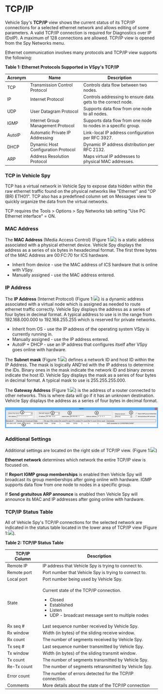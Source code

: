 # TCP/IP

Vehicle Spy's **TCP/IP** view shows the current status of its TCP/IP connections for a selected ethernet network and allows editing of some parameters. A valid TCP/IP connection is required for Diagnostics over IP (DoIP). A maximum of 128 connections are allowed. TCP/IP view is opened from the Spy Networks menu.

Ethernet communication involves many protocols and TCP/IP view supports the following:

**Table 1: Ethernet Protocols Supported in VSpy's TCP/IP**

| Acronym | Name                                | Description                                                    |
| ------- | ----------------------------------- | -------------------------------------------------------------- |
| TCP     | Transmission Control Protocol       | Controls data flow between two nodes.                          |
| IP      | Internet Protocol                   | Controls addressing to ensure data gets to the correct node.   |
| UDP     | User Datagram Protocol              | Supports data flow from one node to all nodes.                 |
| IGMP    | Internet Group Management Protocol  | Supports data flow from one node to nodes in a specific group. |
| AutoIP  | Automatic Private IP Addressing     | Link-local IP address configuration per RFC 3927.              |
| DHCP    | Dynamic Host Configuration Protocol | Dynamic IP address distribution per RFC 2132.                  |
| ARP     | Address Resolution Protocol         | Maps virtual IP addresses to physical MAC addresses.           |

### TCP in Vehicle Spy

TCP has a virtual network in Vehicle Spy to expose data hidden within the raw ethernet traffic found on the physical networks like "Ethernet" and "OP (BR) ETH01". TCP also has a predefined column set on Messages view to quickly organize the data from the virtual networks.

TCP requires the Tools > Options > Spy Networks tab setting "Use PC Ethernet interface" = ON.

### MAC Address

The **MAC Address** (Media Access Control) (Figure 1:![](https://cdn.intrepidcs.net/support/VehicleSpy/assets/smOne.gif)) is a static address associated with a physical ethernet device. Vehicle Spy displays the address as a series of six bytes in hexadecimal format. The first three bytes of the MAC Address are 00:FC:70 for ICS hardware.

* Inherit from device - use the MAC address of ICS hardware that is online with VSpy.
* Manually assigned - use the MAC address entered.

### IP Address

The **IP Address** (Internet Protocol) (Figure 1:![](https://cdn.intrepidcs.net/support/VehicleSpy/assets/smTwo.gif)) is a dynamic address associated with a virtual node which is assigned as needed to route ethernet traffic correctly. Vehicle Spy displays the address as a series of four bytes in decimal format. A typical address to use is in the range from 192.168.000.000 to 192.168.255.255 which is reserved for private networks.

* Inherit from OS - use the IP address of the operating system VSpy is currently running in.
* Manually assigned - use the IP address entered.
* AutoIP + DHCP - use an IP address that configures itself after VSpy goes online with hardware.

The **Subnet mask** (Figure 1:![](https://cdn.intrepidcs.net/support/VehicleSpy/assets/smThree.gif)) defines a network ID and host ID within the IP Address. The mask is logically AND'ed with the IP address to determine the IDs. Binary ones in the mask indicate the network ID and binary zeroes indicate the host ID. Vehicle Spy displays the mask as a series of four bytes in decimal format. A typical mask to use is 255.255.255.000.

The **Gateway Address** (Figure 1:![](https://cdn.intrepidcs.net/support/VehicleSpy/assets/smFour.gif)) is the address of a router connected to other networks. This is where data will go if it has an unknown destination. Vehicle Spy displays the address as a series of four bytes in decimal format.

![Figure 1: Use TCP/IP view to setup a MAC and IP address for Vehicle Spy and see the status of its TCP/IP connections.](../../.gitbook/assets/TCPIP.gif)

### Additional Settings

Additional settings are located on the right side of TCP/IP view. (Figure 1:![](https://cdn.intrepidcs.net/support/VehicleSpy/assets/smFive.gif))

**Ethernet network** determines which network the entire TCP/IP view is focused on.

If **Report IGMP group memberships** is enabled then Vehicle Spy will broadcast its group memberships after going online with hardware. IGMP supports data flow from one node to nodes in a specific group.

If **Send gratuitous ARP announce** is enabled then Vehicle Spy will announce its MAC and IP addresses after going online with hardware.

### TCP/IP Status Table

All of Vehicle Spy's TCP/IP connections for the selected network are indicated in the status table located in the lower area of TCP/IP view (Figure 1:![](https://cdn.intrepidcs.net/support/VehicleSpy/assets/smSix.gif)).

**Table 2: TCP/IP Status Table**

| TCP/IP Column | Description                                                                                                                                                      |
| ------------- | ---------------------------------------------------------------------------------------------------------------------------------------------------------------- |
| Remote IP     | IP address that Vehicle Spy is trying to connect to.                                                                                                             |
| Remote port   | Port number that Vehicle Spy is trying to connect to.                                                                                                            |
| Local port    | Port number being used by Vehicle Spy.                                                                                                                           |
| State         | <p>Current state of the TCP/IP connection.</p><ul><li>Closed</li><li>Established</li><li>Listen</li><li>UDP - broadcast message sent to multiple nodes</li></ul> |
| Rx seq #      | Last sequence number received by Vehicle Spy.                                                                                                                    |
| Rx window     | Width (in bytes) of the sliding receive window.                                                                                                                  |
| Rx count      | The number of segments received by Vehicle Spy.                                                                                                                  |
| Tx seq #      | Last sequence number transmitted by Vehicle Spy.                                                                                                                 |
| Tx window     | Width (in bytes) of the sliding transmit window.                                                                                                                 |
| Tx count      | The number of segments transmitted by Vehicle Spy.                                                                                                               |
| Re-Tx count   | The number of segments retransmitted by Vehicle Spy.                                                                                                             |
| Error count   | The number of errors detected for the TCP/IP connection.                                                                                                         |
| Comments      | More details about the state of the TCP/IP connection                                                                                                            |
